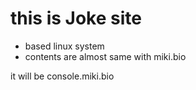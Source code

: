 # this is Joke site
- based linux system
- contents are almost same with miki.bio

it will be console.miki.bio
 
